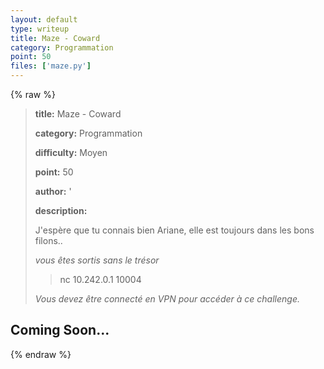 ```yaml
---
layout: default
type: writeup
title: Maze - Coward
category: Programmation
point: 50
files: ['maze.py']
---
```


{% raw %}
> **title:** Maze - Coward
>
> **category:** Programmation
>
> **difficulty:** Moyen
>
> **point:** 50
>
> **author:** '
>
> **description:**
>
> J'espère que tu connais bien Ariane, elle est toujours dans les bons filons..
>
> *vous êtes sortis sans le trésor*
>
> > nc 10.242.0.1 10004
>
> *Vous devez être connecté en VPN pour accéder à ce challenge.*
>
> 

## Coming Soon...

{% endraw %}
